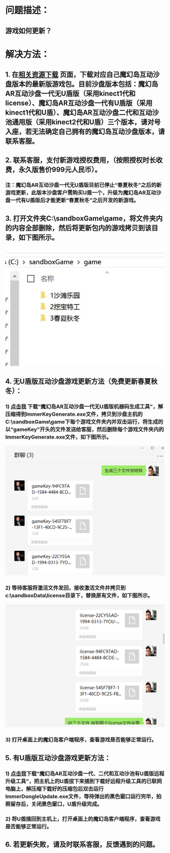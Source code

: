 # 问题描述：
## 游戏如何更新？
# 解决方法：
## 1. 在[相关资源下载](https://imvr.github.io/ly/ "相关资源下载")  页面，下载对应自己魔幻岛互动沙盘版本的最新版游戏包。目前沙盘版本包括：魔幻岛AR互动沙盘一代无U盾版（采用kinect1代和license）、魔幻岛AR互动沙盘一代有U盾版（采用kinect1代和U盾）、魔幻岛AR互动沙盘二代和互动沙池通用版（采用kinect2代和U盾）三个版本，请对号入座，若无法确定自己拥有的魔幻岛互动沙盘版本，请联系客服。
## 2. 联系客服，支付新游戏授权费用，（按照授权时长收费，永久版售价999元人民币）。
### 注：魔幻岛AR互动沙盘一代无U盾版目前已停止“春夏秋冬”之后的新游戏更新，此版本沙盘客户需购买U盾一个，升级为魔幻岛AR互动沙盘一代有U盾版后才能更新“春夏秋冬”之后开发的新游戏。
## 3. 打开文件夹C:\sandboxGame\game，将文件夹内的内容全部删除，然后将更新包内的游戏拷贝到该目录，如下图所示。
![""](images/MagicIsland-Update-1-1.jpg)
## 4. 无U盾版互动沙盘游戏更新方法（免费更新春夏秋冬）：
### 1) [点击我](/attachment/sandbox/keyGenerator.zip "魔幻岛AR互动沙盘一代无U盾版机器码生成工具") 下载“魔幻岛AR互动沙盘一代无U盾版机器码生成工具”，解压缩得到ImmerKeyGenerate.exe文件，拷贝到沙盘主机的C:\sandboxGame\game下每个游戏文件夹内并双击运行，将生成的以“gameKey”开头的文件发送给客服，然后删除每个游戏文件夹内的ImmerKeyGenerate.exe文件，如下图所示。
![""](images/MagicIsland-Update-2-1.png)
### 2) 等待客服将激活文件发回，接收激活文件并拷贝到c:\sandboxData\license目录下，替换原有文件，如下图所示。
![""](images/MagicIsland-Update-2-2.png)
### 3) 打开桌面上的魔幻岛客户端程序，查看游戏是否能够正常运行。
## 5. 有U盾版互动沙盘游戏更新方法：
### 1) [点击我](/attachment/sandbox/dongleUpdate_v1.0.0.5.zip "魔幻岛AR互动沙盘一代、二代和互动沙池有U盾版远程升级工具")下载“魔幻岛AR互动沙盘一代、二代和互动沙池有U盾版远程升级工具”，把主机上的U盾拔下来插到下载好远程升级工具的已联网电脑上，解压缩下载好的压缩包后双击运行ImmerDongleUpdate.exe文件，等待弹出的黑色窗口运行完毕，拍照留存后，关闭黑色窗口，U盾升级完成。
### 2) 将U盾插回到主机上，打开桌面上的魔幻岛客户端程序，查看游戏是否能够正常运行。
## 6. 若更新失败，请及时联系客服，反馈遇到的问题。